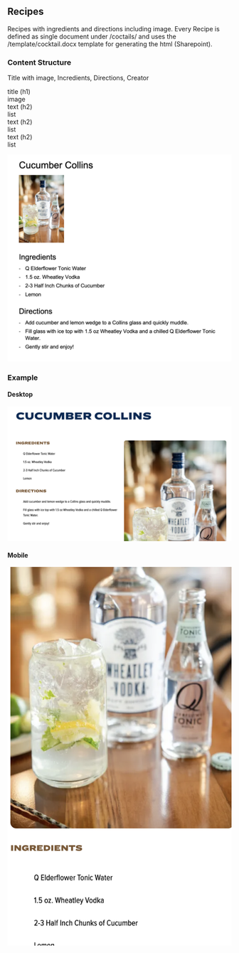 ## Recipes

Recipes with ingredients and directions including image. Every Recipe is defined as single document under
/coctails/ and uses the /template/cocktail.docx template for generating the html (Sharepoint).

### Content Structure

Title with image, Incredients, Directions, Creator

title (h1)<br/>image<br/>text (h2)<br/>list<br/>text (h2)<br/>list<br/>text (h2)<br/>list<br/>

![expample.png](../assets/recipe-author.png)

### Example

#### Desktop
![expample.png](../assets/recipe-desktop.png)

#### Mobile
![expample.png](../assets/recipe-mobile.png)
